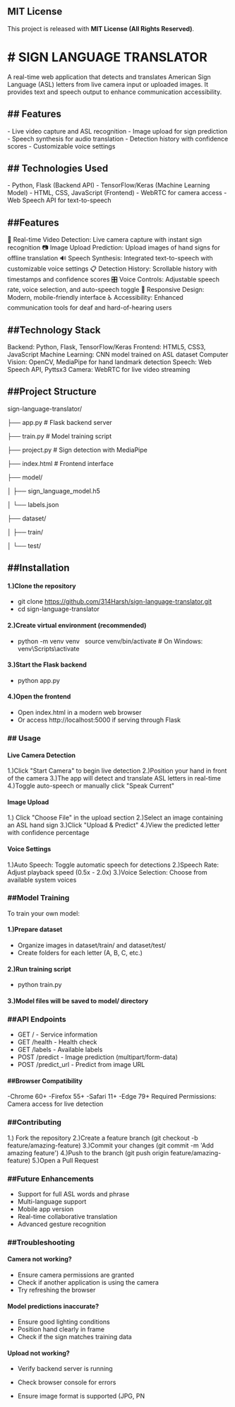 ## MIT License
This project is released with **MIT License (All Rights Reserved)**.  


# \# SIGN LANGUAGE TRANSLATOR
A real-time web application that detects and translates American Sign Language (ASL) letters from live camera input or uploaded images. It provides text and speech output to enhance communication accessibility.



## \## Features
\- Live video capture and ASL recognition
\- Image upload for sign prediction
\- Speech synthesis for audio translation
\- Detection history with confidence scores
\- Customizable voice settings

## 

## \## Technologies Used

\- Python, Flask (Backend API)
\- TensorFlow/Keras (Machine Learning Model)
\- HTML, CSS, JavaScript (Frontend)
\- WebRTC for camera access
\- Web Speech API for text-to-speech


## 

## \##Features
🎥 Real-time Video Detection: Live camera capture with instant sign recognition
📷 Image Upload Prediction: Upload images of hand signs for offline translation
🔊 Speech Synthesis: Integrated text-to-speech with customizable voice settings
📋 Detection History: Scrollable history with timestamps and confidence scores
🎛️ Voice Controls: Adjustable speech rate, voice selection, and auto-speech toggle
📱 Responsive Design: Modern, mobile-friendly interface
♿ Accessibility: Enhanced communication tools for deaf and hard-of-hearing users



## \##Technology Stack
Backend: Python, Flask, TensorFlow/Keras
Frontend: HTML5, CSS3, JavaScript
Machine Learning: CNN model trained on ASL dataset
Computer Vision: OpenCV, MediaPipe for hand landmark detection
Speech: Web Speech API, Pyttsx3
Camera: WebRTC for live video streaming


## \##Project Structure
sign-language-translator/

├── app.py                    # Flask backend server

├── train.py                  # Model training script

├── project.py               # Sign detection with MediaPipe

├── index.html               # Frontend interface

├── model/

│   ├── sign\_language\_model.h5

│   └── labels.json

├── dataset/

│   ├── train/

│   └── test/



## \##Installation
#### 1.)Clone the repository
* git clone https://github.com/314Harsh/sign-language-translator.git
* cd sign-language-translator
#### 2.)Create virtual environment (recommended)
* python -m venv venv
  source venv/bin/activate    # On Windows: venv\\Scripts\\activate
#### 3.)Start the Flask backend
* python app.py
#### 4.)Open the frontend
* Open index.html in a modern web browser
* Or access http://localhost:5000 if serving through Flask



### \## Usage
#### Live Camera Detection
1.)Click "Start Camera" to begin live detection
2.)Position your hand in front of the camera
3.)The app will detect and translate ASL letters in real-time
4.)Toggle auto-speech or manually click "Speak Current"



#### Image Upload
1.) Click "Choose File" in the upload section
2.)Select an image containing an ASL hand sign
3.)Click "Upload \& Predict"
4.)View the predicted letter with confidence percentage



#### Voice Settings
1.)Auto Speech: Toggle automatic speech for detections
2.)Speech Rate: Adjust playback speed (0.5x - 2.0x)
3.)Voice Selection: Choose from available system voices


### \##Model Training
To train your own model:
#### 1.)Prepare dataset
* Organize images in dataset/train/ and dataset/test/
* Create folders for each letter (A, B, C, etc.)
#### 2.)Run training script
* python train.py
#### 3.)Model files will be saved to model/ directory


### \##API Endpoints
* GET / - Service information
* GET /health - Health check
* GET /labels - Available labels
* POST /predict - Image prediction (multipart/form-data)
* POST /predict\_url - Predict from image URL



#### \##Browser Compatibility
-Chrome 60+
-Firefox 55+
-Safari 11+
-Edge 79+
Required Permissions: Camera access for live detection
 

### \##Contributing
1.) Fork the repository
2.)Create a feature branch (git checkout -b feature/amazing-feature)
3.)Commit your changes (git commit -m 'Add amazing feature')
4.)Push to the branch (git push origin feature/amazing-feature)
5.)Open a Pull Request



### \##Future Enhancements
* Support for full ASL words and phrase
* Multi-language support
* Mobile app version
* Real-time collaborative translation
* Advanced gesture recognition

 
### \##Troubleshooting
#### Camera not working?
* Ensure camera permissions are granted
* Check if another application is using the camera
* Try refreshing the browser


#### Model predictions inaccurate?
* Ensure good lighting conditions
* Position hand clearly in frame
* Check if the sign matches training data

#### Upload not working?

* Verify backend server is running
* Check browser console for errors



* Ensure image format is supported (JPG, PN
